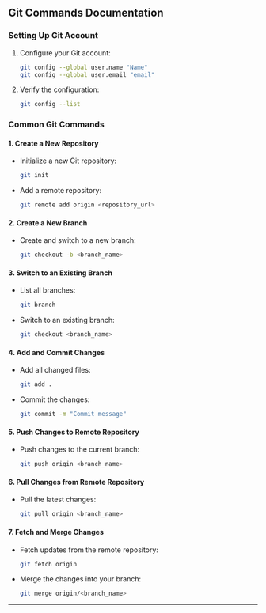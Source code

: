 ## Git Commands Documentation

### Setting Up Git Account

1. Configure your Git account:

   ```bash
   git config --global user.name "Name"
   git config --global user.email "email"
   ```

2. Verify the configuration:
   ```bash
   git config --list
   ```

### Common Git Commands

#### 1. Create a New Repository

- Initialize a new Git repository:

  ```bash
  git init
  ```

- Add a remote repository:

  ```bash
  git remote add origin <repository_url>
  ```

#### 2. Create a New Branch

- Create and switch to a new branch:

  ```bash
  git checkout -b <branch_name>
  ```

#### 3. Switch to an Existing Branch

- List all branches:

  ```bash
  git branch
  ```

- Switch to an existing branch:

  ```bash
  git checkout <branch_name>
  ```

#### 4. Add and Commit Changes

- Add all changed files:

  ```bash
  git add .
  ```

- Commit the changes:

  ```bash
  git commit -m "Commit message"
  ```

#### 5. Push Changes to Remote Repository

- Push changes to the current branch:

  ```bash
  git push origin <branch_name>
  ```

#### 6. Pull Changes from Remote Repository

- Pull the latest changes:

  ```bash
  git pull origin <branch_name>
  ```

#### 7. Fetch and Merge Changes

- Fetch updates from the remote repository:

  ```bash
  git fetch origin
  ```

- Merge the changes into your branch:

  ```bash
  git merge origin/<branch_name>
  ```

---
